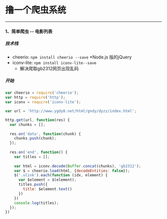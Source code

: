 # 撸一个爬虫系统

<hr>

#### 1、简单爬虫 -- 电影列表

##### 技术栈

* cheerio: `npm install cheerio --save`
  *Node.js 版的jQuery
* iconv-lite: `npm install iconv-lite--save`
  * 解决爬取gb2312网页出现乱码

##### 开始

```js
var cheerio = require('cheerio');
var http = require('http');
var iconv = require('iconv-lite');

var url = 'http://www.ygdy8.net/html/gndy/dyzz/index.html';

http.get(url, function(res) {
  var chunks = [];
  
  res.on('data', function(chunk) {
    chunks.push(chunk);
  });
  
  res.on('end', function() {
    var titles = [];
  
    var html = iconv.decode(Buffer.concat(chunks), 'gb2312');
    var $ = cheerio.load(html, {decodeEntities: false});
    $('.ulink').each(function (idx, element) {
      var $element = $(element);
      titles.push({
        title: $element.text()
      })
    })
    console.log(titles);
  });
})
```